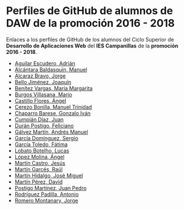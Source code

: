 # Perfiles de GitHub de alumnos de DAW de la promoción 2016 - 2018

Enlaces a los perfiles de GitHub de los alumnos del Ciclo Superior de **Desarrollo de Aplicaciones Web** del **IES Campanillas** de la **promoción 2016 - 2018**.

* [Aguilar Escudero, Adrián](https://github.com/AdrianAguilarEscudero7)
* [Alcántara Baldasquín, Manuel](https://github.com/ManuelAlcantaraBaldasquin)
* [Alcaraz Bravo, Jorge](https://github.com/JorgeAlcarazKuv)
* [Bello Jiménez, Joaquín](https://github.com/JoaquinBelloJimenez)
* [Benítez Vargas, María Margarita](https://github.com/MMARGARITARBV)
* [Burgos Villasana, Mario]()
* [Castillo Flores, Ángel]()
* [Cerezo Bonilla, Manuel Trinidad]()
* [Chaparro Barese, Gonzalo Iván]()
* [Cumpián Díaz, Juan](https://github.com/juancumpian)
* [Durán Postigo, Feliciano]()
* [Gálvez Martín, Andrés Manuel]()
* [García Domínguez, Sergio]()
* [García Toledo, Fátima]()
* [Lobato Botelho, Lucas]()
* [López Molina, Ángel]()
* [Martín Castro, Jesús]()
* [Martín Garcés, Raúl]()
* [Martín Hidalgo, José Miguel]()
* [Martín Pérez, David]()
* [Postigo Martínez, Juan Pedro]()
* [Rodríguez Padilla, Antonio]()
* [Romero Montanary, Jorge]()
